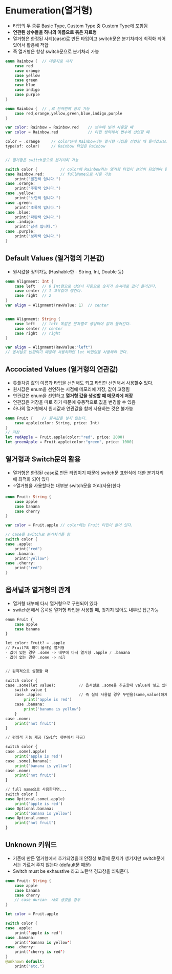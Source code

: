 # Enumeration(열거형)
- 타입의 두 종류 Basic Type, Custom Type 중 Custom Type에 포함됨
- **연관된 상수들을 하나의 이름으로 묶은 자료형**
- 열거형은 한정된 사례(case)로 만든 타입이고 switch문은 분기처리에 최적화 되어 있어서 활용에 적합
- 즉 열거형은 항상 switch문으로 분기처리 가능

```swift
enum Rainbow {  // 대문자로 시작
    case red
    case orange
    case yellow
    case green
    case blue
    case indigo
    case purple
}

enum Rainbow {  // ,로 한꺼번에 정의 가능
    case red,orange,yellow,green,blue,indigo,purple
}

var color: Rainbow = Rainbow.red    // 변수에 넣어 사용할 때
var color = Rainbow.red             // 타입 생략해서 변수에 선언할 떄

color = .orange     // color안에 Rainbow라는 열거형 타입을 선언할 때 들어갔으므로 다음부터 생략가능
type(of: color)     // Rainbow 타입은 Rainbow


// 열거형은 switch문으로 분기처리 가능

switch color {          // color에 Rainbow라는 열거형 타입이 선언이 되었어야 함
case Rainbow.red:       // fullName으로 사용 가능
    print("빨간색 입니다.")
case .orange:
    print("주황색 입니다.")
case .yellow:
    print("노란색 입니다.")
case .green:
    print("초록색 입니다.")
case .blue:
    print("파란색 입니다.")
case .indigo:
    print("남색 입니다.")
case .purple:
    print("보라색 입니다.")
}
```

## Default Values (열거형의 기본값)
- 원시값을 정의가능 (Hashable한 - String, Int, Double 등)

```swift
enum Alignment: Int {
    case left   // 0 Int형으로 선언시 자동으로 숫자가 순서대로 값이 들어간다.
    case center // 1 고유값이 생긴다.
    case right  // 2
}
var align = Alignment(rawValue: 1)  // center


enum Alignment: String {
    case left   // left 똑같은 문자열로 생성되어 값이 들어간다.
    case center // center 
    case right  // right
}

var align = Alignment(RawValue:"left")
// 옵셔널로 반환되기 때문에 사용하려면 let 바인딩을 사용해야 한다.
```

## Accociated Values (열거형의 연관값)
- 튜플처럼 값의 이름과 타입을 선언해도 되고 타입만 선언해서 사용할수 있다.
- 원시값은 enum을 선언하는 시점에 메모리에 저장, 값이 고정됨
- 연관값은 enum을 선언하고 **열거형 값을 생성할 때 메모리에 저장**
- 연관값은 저장을 따로 하기 때문에 유동적으로 값을 변경할 수 있음 
- 하나의 열거형에서 원시값과 연관값을 함께 사용하는 것은 불가능

```swift
enum Fruit {    // 원시값을 넣지 않는다.
    case apple(color: String, price: Int)
}
// 저장
let redApple = Fruit.apple(color:"red", price: 2000)
let greenApple = Fruit.apple(color:"green", price: 1000)
```

## 열거형과 Switch문의 활용
- 열거형은 한정된 case로 만든 타입이기 때문에 switch문 표현식에 대한 분기처리에 최적화 되어 있다
- ⭐️열거형을 사용할때는 대부분 switch문을 처리(사용)한다
```swift
enum Fruit: String {
    case apple
    case banana
    case cherry
}

var color = Fruit.apple // color에는 Fruit 타입이 들어 있다.

// case를 switch로 분기처리를 함
switch color {
case .apple:
    print("red")
case .banana:
    print("yellow")
case .cherry:
    print("red")
}
```

## 옵셔널과 열거형의 관계
- 열거형 내부에 다시 열거형으로 구현되어 있다
- switch문에서 옵셔널 열거형 타입을 사용할 때, 벗기지 않아도 내부값 접근가능
```python
enum Fruit {
    case apple
    case banana
}

let color: Fruit? = .apple
// Fruit?의 의미 옵셔널 열거형
- 값이 있는 경우 .some -> 내부에 다시 열거형 .apple / .banana
- 값이 없는 경우 .none -> nil


// 원칙적으로 실행할 때

switch color {
case .some(let value):          // 옵셔널로 .some을 추출할때 value에 넣고 있다.
    switch value {
    case .apple:                // 즉 실제 사용할 경우 두번을(some,value)해제해서 사용해야 한다.
        print('apple is red')
    case .banana:
        print('banana is yellow')
    }
case .none:
    print("not fruit")
}

// 편의적 기능 제공 (Swift 내부에서 제공)

switch color {
case .some(.apple)
    print('apple is red')
case .some(.banana):
    print('banana is yellow')
case .none:
    print("not fruit")
}

// full name으로 사용한다면...
switch color {
case Optional.some(.apple)
    print('apple is red')
case Optional.banana:
    print('banana is yellow')
case Optional.none:
    print("not fruit")
}

```

## Unknown 키워드
- 기존에 만든 열거형에서 추가되었을때 안정성 보장에 문제가 생기지만 switch문에서는 가르쳐 주지 않는다 (default문 때문)
- Switch must be exhaustive 라고 노란색 경고창을 띄워준다.
```swift
enum Fruit: String {
    case apple
    case banana
    case cherry
    // case durian  새로 생겼을 경우
}

let color = Fruit.apple

switch color {
case .apple:
    print('apple is red')
case .banana:
    print('banana is yellow')
case .cherry:
    print('cherry is red')
}
@unknown default:
    print("etc.")
```
